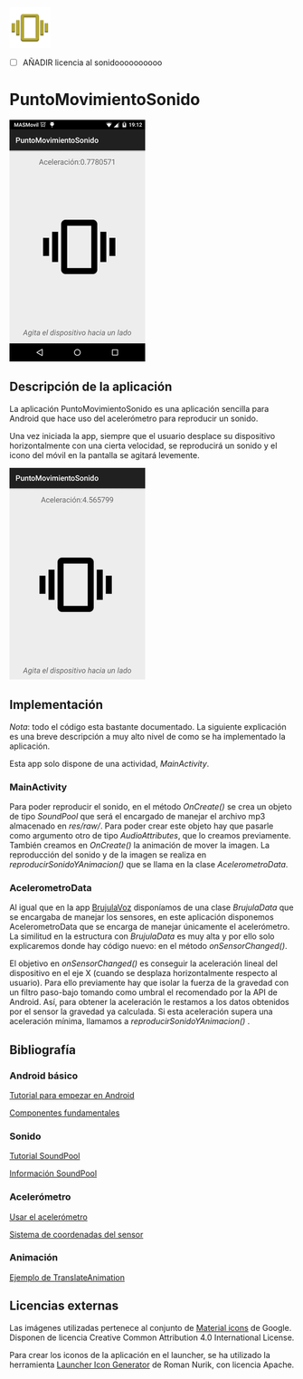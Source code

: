 ![PuntoMovimientoSonido](app/src/main/res/mipmap-hdpi/ic_launcher.png)

* [ ] AÑADIR licencia al sonidoooooooooo

# PuntoMovimientoSonido

![gif](ejemplo.gif)


## Descripción de la aplicación

La aplicación PuntoMovimientoSonido es una aplicación sencilla para Android que hace uso del acelerómetro para reproducir un sonido.

Una vez iniciada la app, siempre que el usuario desplace su dispositivo horizontalmente con una cierta velocidad, se reproducirá un sonido y el icono del móvil en la pantalla se agitará levemente.

![snapshot1](snapshot/snapshot1.png)


## Implementación

*Nota*: todo el código esta bastante documentado. La siguiente explicación es una breve descripción a muy alto nivel de como se ha implementado la aplicación.

Esta app solo dispone de una actividad, *MainActivity*.

### MainActivity

Para poder reproducir el sonido, en el método *OnCreate()*  se crea un objeto de tipo *SoundPool* que será el encargado de manejar el archivo mp3 almacenado en *res/raw/*. Para poder crear este objeto hay que pasarle como argumento otro de tipo *AudioAttributes*, que lo creamos previamente. También creamos en *OnCreate()* la animación de mover la imagen. La reproducción del sonido y de la imagen se realiza en *reproducirSonidoYAnimacion()* que se llama en la clase *AcelerometroData*.

### AcelerometroData

Al igual que en la app [BrujulaVoz](https://github.com/ranea/AppsAndroid/tree/master/BrujulaVoz) disponíamos de una clase *BrujulaData* que se encargaba de manejar los sensores, en este aplicación disponemos AcelerometroData que se encarga de manejar únicamente el acelerómetro. La similitud en la estructura con *BrujulaData* es muy alta y por ello solo explicaremos donde hay código nuevo: en el método *onSensorChanged()*.

El objetivo en *onSensorChanged()* es conseguir la aceleración lineal del dispositivo en el eje X (cuando se desplaza horizontalmente respecto al usuario). Para ello previamente hay que isolar la fuerza de la gravedad con un filtro paso-bajo tomando como umbral el recomendado por la API de Android. Así, para obtener la aceleración le restamos a los datos obtenidos por el sensor la gravedad ya calculada. Si esta aceleración supera una aceleración mínima, llamamos a *reproducirSonidoYAnimacion()* .


## Bibliografía

### Android básico

[Tutorial para empezar en Android](http://developer.android.com/training/basics/firstapp/index.html)

[Componentes fundamentales](http://developer.android.com/intl/es/guide/components/fundamentals.html)

### Sonido

[Tutorial SoundPool](http://www.northborder-software.com/getting_started_part26.html)

[Información SoundPool](http://developer.android.com/intl/es/reference/android/media/SoundPool.html)

### Acelerómetro

[Usar el acelerómetro](http://developer.android.com/intl/es/guide/topics/sensors/sensors_motion.html#sensors-motion-accel)

[Sistema de coordenadas del sensor](http://developer.android.com/intl/es/guide/topics/sensors/sensors_overview.html#sensors-coords)

### Animación

[Ejemplo de TranslateAnimation](http://www.javasrilankansupport.com/2013/06/how-to-move-an-image-from-left-to-right-and-right-to-left-in-android.html)


## Licencias externas

Las imágenes utilizadas pertenece al conjunto de [Material icons](https://design.google.com/icons/) de Google. Disponen de licencia Creative Common Attribution 4.0 International License.

Para crear los iconos de la aplicación en el launcher, se ha utilizado la herramienta [Launcher Icon Generator](https://romannurik.github.io/AndroidAssetStudio/icons-launcher.html) de Roman Nurik, con licencia Apache.
